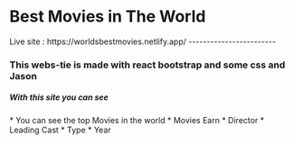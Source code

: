<h1>Best Movies in The World</h1>
Live site : https://worldsbestmovies.netlify.app/
------------------------
<h3>This webs-tie is made with react bootstrap and some css and Jason</h3>

<h5>With this site you can see </h5>
* You can see the top Movies in the world 
* Movies Earn
* Director
* Leading Cast
* Type
* Year
